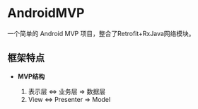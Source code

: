 # AndroidMVP
一个简单的 Android MVP 项目，整合了Retrofit+RxJava网络模块。

## 框架特点

- **MVP结构**

    1. 表示层 <=> 业务层 => 数据层
    2. View <=> Presenter => Model
